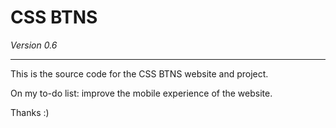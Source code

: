 # CSS BTNS
*Version 0.6*
***

This is the source code for the CSS BTNS website and project.

On my to-do list: improve the mobile experience of the website.

Thanks :)
